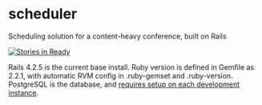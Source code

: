 # scheduler
Scheduling solution for a content-heavy conference, built on Rails

[![Stories in Ready](https://badge.waffle.io/nineworldsgeekfest/scheduler.png?label=ready&title=Ready)](http://waffle.io/nineworldsgeekfest/scheduler)

Rails 4.2.5 is the current base install. Ruby version is defined in Gemfile as 2.2.1, with automatic RVM config in .ruby-gemset and .ruby-version. PostgreSQL is the database, and [requires setup on each development instance](https://www.digitalocean.com/community/tutorials/how-to-use-postgresql-with-your-ruby-on-rails-application-on-ubuntu-14-04).
